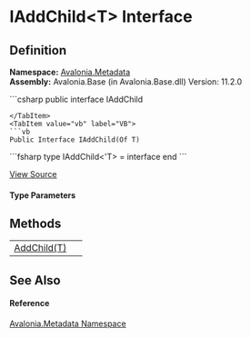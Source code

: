 # IAddChild&lt;T&gt; Interface




## Definition
**Namespace:** <a href="N_Avalonia_Metadata">Avalonia.Metadata</a>  
**Assembly:** Avalonia.Base (in Avalonia.Base.dll) Version: 11.2.0

<Tabs groupId="api-code-preview">
<TabItem value="csharp" label="C#">
```csharp
public interface IAddChild<T>

```
</TabItem>
<TabItem value="vb" label="VB">
```vb
Public Interface IAddChild(Of T)
```
</TabItem>
<TabItem value="fsharp" label="F#">
```fsharp
type IAddChild<'T> = interface end
```
</TabItem>
</Tabs>



<a href="https://github.com/AvaloniaUI/Avalonia/tree/master/src/Avalonia.Base/Metadata/IAddChild.cs" title="View the source code">View Source</a>



#### Type Parameters
<dl><dt /><dd /></dl>

## Methods
<table>
<tr>
<td><a href="M_Avalonia_Metadata_IAddChild_1_AddChild">AddChild(T)</a></td>
<td> </td>
</tr>
</table>

## See Also


#### Reference
<a href="N_Avalonia_Metadata">Avalonia.Metadata Namespace</a>  


